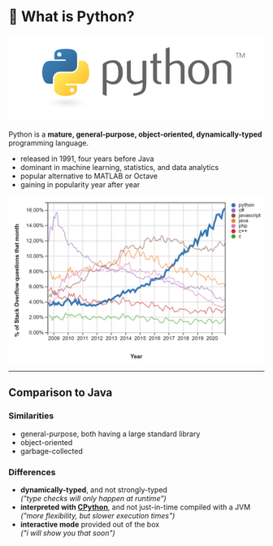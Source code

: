 <!-- .slide: id="-what-is-python" -->

# 🐍 What is Python?
<!-- .element: class="headline" -->

![Python Logo](images/python-logo.png) <!-- .element style="height: 5em; margin-bottom: -1em;" -->

Python is a **mature, general-purpose, object-oriented, dynamically-typed** programming language.

- released in 1991, four years before Java
- dominant in machine learning, statistics, and data analytics
- popular alternative to MATLAB or Octave
- gaining in popularity year after year

 ![Python Popularity](images/python-popularity.png) <!-- .element style="height: 15em;" -->

---

## Comparison to Java

### Similarities

- general-purpose, both having a large standard library
- object-oriented
- garbage-collected

### Differences

- **dynamically-typed**, and not strongly-typed  
  _("type checks will only happen at runtime")_
- **interpreted with [CPython](https://github.com/python/cpython)**, and not just-in-time compiled with a JVM  
  _("more flexibility, but slower execution times")_
- **interactive mode** provided out of the box  
  _("i will show you that soon")_
